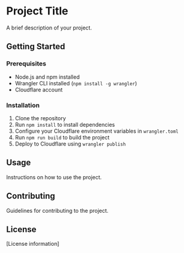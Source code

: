 # Project Title

A brief description of your project.

## Getting Started

### Prerequisites

-   Node.js and npm installed
-   Wrangler CLI installed (`npm install -g wrangler`)
-   Cloudflare account

### Installation

1.  Clone the repository
2.  Run `npm install` to install dependencies
3.  Configure your Cloudflare environment variables in `wrangler.toml`
4.  Run `npm run build` to build the project
5.  Deploy to Cloudflare using `wrangler publish`

## Usage

Instructions on how to use the project.

## Contributing

Guidelines for contributing to the project.

## License

[License information]
